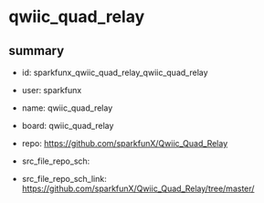 # qwiic_quad_relay
 
## summary 
* id: sparkfunx_qwiic_quad_relay_qwiic_quad_relay
* user: sparkfunx
* name: qwiic_quad_relay
* board: qwiic_quad_relay
* repo: https://github.com/sparkfunX/Qwiic_Quad_Relay



* src_file_repo_sch: 
* src_file_repo_sch_link: https://github.com/sparkfunX/Qwiic_Quad_Relay/tree/master/




